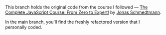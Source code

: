 
This branch holds the original code from the course I followed — [The Complete JavaScript Course: From Zero to Expert!](https://www.udemy.com/course/the-complete-javascript-course/) by [Jonas Schmedtmann](https://twitter.com/jonasschmedtman).

In the main branch, you'll find the freshly refactored version that I personally coded.
